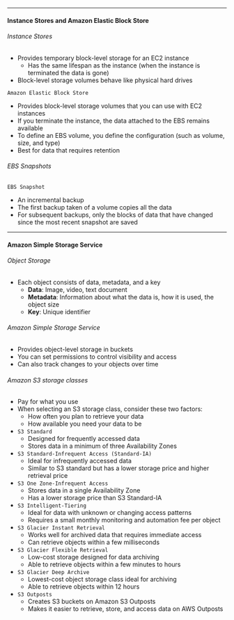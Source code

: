 ***
#### Instance Stores and Amazon Elastic Block Store
###### Instance Stores
* Provides temporary block-level storage for an EC2 instance
	* Has the same lifespan as the instance (when the instance is terminated the data is gone)
* Block-level storage volumes behave like physical hard drives

`Amazon Elastic Block Store`
* Provides block-level storage volumes that you can use with EC2 instances
* If you terminate the instance, the data attached to the EBS remains available
* To define an EBS volume, you define the configuration (such as volume, size, and type)
* Best for data that requires retention

###### EBS Snapshots
`EBS Snapshot`
* An incremental backup
* The first backup taken of a volume copies all the data
* For subsequent backups, only the blocks of data that have changed since the most recent snapshot are saved

***

#### Amazon Simple Storage Service
###### Object Storage
* Each object consists of data, metadata, and a key
	* **Data**: Image, video, text document
	* **Metadata**:  Information about what the data is, how it is used, the object size
	* **Key**: Unique identifier

###### Amazon Simple Storage Service 
* Provides object-level storage in buckets
* You can set permissions to control visibility and access 
* Can also track changes to your objects over time

###### Amazon S3 storage classes
* Pay for what you use
* When selecting an S3 storage class, consider these two factors:
	* How often you plan to retrieve your data
	* How available you need your data to be
* `S3 Standard`
	* Designed for frequently accessed data
	* Stores data in a minimum of three Availability Zones
* `S3 Standard-Infrequent Access (Standard-IA)`
	* Ideal for infrequently accessed data
	* Similar to S3 standard but has a lower storage price and higher retrieval price
* `S3 One Zone-Infrequent Access`
	* Stores data in a single Availability Zone
	* Has a lower storage price than S3 Standard-IA
* `S3 Intelligent-Tiering`
	* Ideal for data with unknown or changing access patterns
	* Requires a small monthly monitoring and automation fee per object
* `S3 Glacier Instant Retrieval`
	* Works well for archived data that requires immediate access
	* Can retrieve objects within a few milliseconds
* `S3 Glacier Flexible Retrieval`
	* Low-cost storage designed for data archiving
	* Able to retrieve objects within a few minutes to hours
* `S3 Glacier Deep Archive`
	* Lowest-cost object storage class ideal for archiving
	* Able to retrieve objects within 12 hours
* `S3 Outposts`
	* Creates S3 buckets on Amazon S3 Outposts
	* Makes it easier to retrieve, store, and access data on AWS Outposts